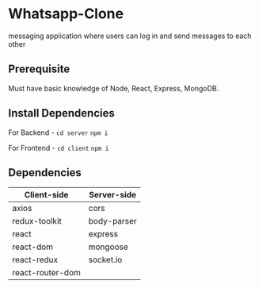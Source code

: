 # Whatsapp-Clone

messaging application where users can log in and send messages to each other

## Prerequisite

Must have basic knowledge of Node, React, Express, MongoDB.

## Install Dependencies

For Backend - `cd server` `npm i`

For Frontend - `cd client` `npm i` 

## Dependencies

| Client-side             | Server-side          |
|-------------------------|----------------------|
| axios  |cors|
| redux-toolkit| body-parser |
| react   |express|
| react-dom  | mongoose|
| react-redux | socket.io|
| react-router-dom| 

